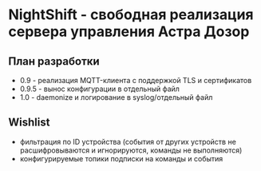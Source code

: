 # NightShift - свободная реализация сервера управления Астра Дозор

## План разработки

* 0.9 - реализация MQTT-клиента с поддержкой TLS и сертификатов
* 0.9.5 - вынос конфигурации в отдельный файл
* 1.0 - daemonize и логирование в syslog/отдельный файл

## Wishlist
* фильтрация по ID устройства (события от других устройств не расшифровываются и игнорируются, команды не выполняются)
* конфигурируемые топики подписки на команды и события
